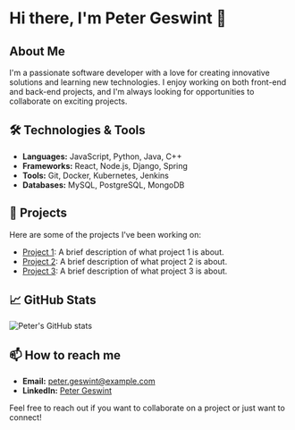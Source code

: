 # Hi there, I'm Peter Geswint 👋

## About Me
I'm a passionate software developer with a love for creating innovative solutions and learning new technologies. I enjoy working on both front-end and back-end projects, and I'm always looking for opportunities to collaborate on exciting projects.

## 🛠️ Technologies & Tools
- **Languages:** JavaScript, Python, Java, C++
- **Frameworks:** React, Node.js, Django, Spring
- **Tools:** Git, Docker, Kubernetes, Jenkins
- **Databases:** MySQL, PostgreSQL, MongoDB

## 🚀 Projects
Here are some of the projects I've been working on:
- [Project 1](https://github.com/peterGeswint/project1): A brief description of what project 1 is about.
- [Project 2](https://github.com/peterGeswint/project2): A brief description of what project 2 is about.
- [Project 3](https://github.com/peterGeswint/project3): A brief description of what project 3 is about.

## 📈 GitHub Stats
![Peter's GitHub stats](https://github-readme-stats.vercel.app/api?username=peterGeswint&show_icons=true&theme=radical)

## 📫 How to reach me
- **Email:** peter.geswint@example.com
- **LinkedIn:** [Peter Geswint](https://www.linkedin.com/in/peterGeswint)

Feel free to reach out if you want to collaborate on a project or just want to connect!

